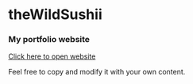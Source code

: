 # theWildSushii
### My portfolio website

[Click here to open website](https://thewildsushii.github.io/)

Feel free to copy and modify it with your own content.
